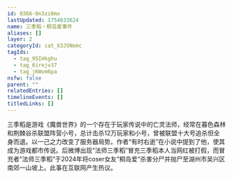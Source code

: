```yaml
---
id: 0366-0n3zi0mx
lastUpdated: 1754633624
name: 三季稻・桐岛爱事件
aliases: []
layer: 2
categoryId: cat_X3JSNomc
tagIds:
  - tag_95IHkghu
  - tag_6irejv37
  - tag_jKWvm6pa
nsfw: false
parent: ""
relatedEntries: []
timelineEvents: []
titledLinks: []
---
```


三季稻是游戏《魔兽世界》的一个存在于玩家传说中的亡灵法师，经常在暮色森林和荆棘谷杀联盟阵营小号，总计击杀12万玩家和小号，曾被联盟十大号追杀但全身而退。以一己之力改变了服务器局势。作者“有时右逝”在小说中提到了他，使其成为游戏都市传说。后微博出现“法师三季稻”冒充三季稻本人当网红被打假，而冒充者“法师三季稻”于2024年将coser女友“桐岛爱”杀害分尸并抛尸至湖州市吴兴区南郊一山坡上。此事在互联网产生热议。
